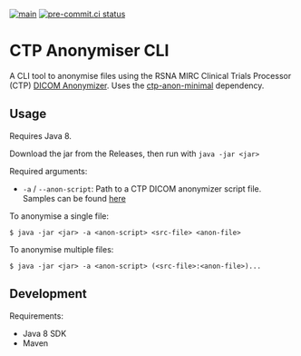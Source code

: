 [![main](https://github.com/smi/ctp-anon-cli/actions/workflows/main.yml/badge.svg)](https://github.com/smi/ctp-anon-cli/actions/workflows/main.yml)
[![pre-commit.ci status](https://results.pre-commit.ci/badge/github/SMI/ctp-anon-cli/main.svg)](https://results.pre-commit.ci/latest/github/SMI/ctp-anon-cli/main)

# CTP Anonymiser CLI

A CLI tool to anonymise files using the RSNA MIRC Clinical Trials Processor
(CTP)
[DICOM Anonymizer](https://mircwiki.rsna.org/index.php?title=The_CTP_DICOM_Anonymizer).
Uses the [ctp-anon-minimal](https://github.com/SMI/ctp-anon-minimal) dependency.

## Usage

Requires Java 8.

Download the jar from the Releases, then run with `java -jar <jar>`

Required arguments:

-   `-a` / `--anon-script`: Path to a CTP DICOM anonymizer script file. Samples
    can be found
    [here](https://github.com/johnperry/CTP/tree/master/source/files/profiles/dicom)

To anonymise a single file:

```console
$ java -jar <jar> -a <anon-script> <src-file> <anon-file>
```

To anonymise multiple files:

```console
$ java -jar <jar> -a <anon-script> (<src-file>:<anon-file>)...
```

## Development

Requirements:

-   Java 8 SDK
-   Maven
